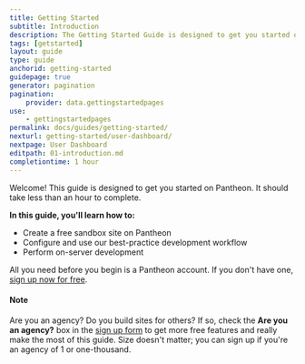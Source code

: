```yaml
---
title: Getting Started
subtitle: Introduction
description: The Getting Started Guide is designed to get you started on Pantheon.
tags: [getstarted]
layout: guide
type: guide
anchorid: getting-started
guidepage: true
generator: pagination
pagination:
    provider: data.gettingstartedpages
use:
    - gettingstartedpages
permalink: docs/guides/getting-started/
nexturl: getting-started/user-dashboard/
nextpage: User Dashboard
editpath: 01-introduction.md
completiontime: 1 hour
---
```

Welcome! This guide is designed to get you started on Pantheon. It should take less than an hour to complete.

**In this guide, you'll learn how to:**

- Create a free sandbox site on Pantheon
- Configure and use our best-practice development workflow
- Perform on-server development

All you need before you begin is a Pantheon account. If you don't have one, [sign up now for free](https://pantheon.io/register).

<div class="alert alert-info">
<h4 class="info">Note</h4>
<p>Are you an agency? Do you build sites for others? If so, check the <strong>Are you an agency?</strong> box in the <a href="https://pantheon.io/register">sign up form</a> to get more free features and really make the most of this guide. Size doesn't matter; you can sign up if you're an agency of 1 or one-thousand.
</p></div>
